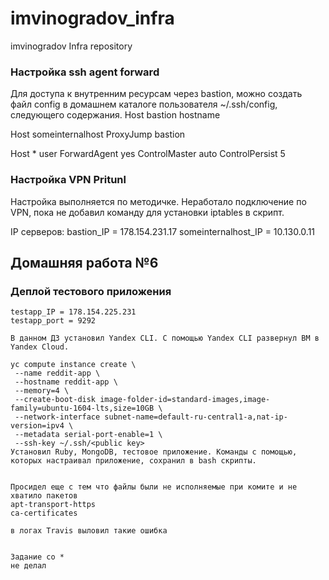 # imvinogradov_infra
imvinogradov Infra repository
### Настройка ssh agent forward
 Для доступа к внутренним ресурсам через bastion, можно создать файл config в домашнем каталоге пользователя ~/.ssh/config, следующего содержания.
 Host    bastion
         hostname <External IP bastion>

 Host    someinternalhost
         ProxyJump bastion

 Host *
         user <username>
         ForwardAgent yes
         ControlMaster auto
         ControlPersist 5

 ### Настройка VPN Pritunl
 Настройка выполняется по методичке.
 Неработало подключение по VPN, пока не добавил команду для установки iptables
 в скрипт.

 IP серверов:
bastion_IP = 178.154.231.17
someinternalhost_IP = 10.130.0.11

## Домашняя работа №6
 ### Деплой тестового приложения

 ```
 testapp_IP = 178.154.225.231
 testapp_port = 9292

В данном ДЗ установил Yandex CLI. С помощью Yandex CLI развернул ВМ в Yandex Cloud.

yc compute instance create \
  --name reddit-app \
  --hostname reddit-app \
  --memory=4 \
  --create-boot-disk image-folder-id=standard-images,image-family=ubuntu-1604-lts,size=10GB \
  --network-interface subnet-name=default-ru-central1-a,nat-ip-version=ipv4 \
  --metadata serial-port-enable=1 \
  --ssh-key ~/.ssh/<public key>
Установил Ruby, MongoDB, тестовое приложение. Команды с помощью, которых настраивал приложение, сохранил в bash скрипты.


Просидел еще с тем что файлы были не исполняемые при комите и не хватило пакетов
apt-transport-https
ca-certificates

в логах Travis выловил такие ошибка


Задание со *
не делал
